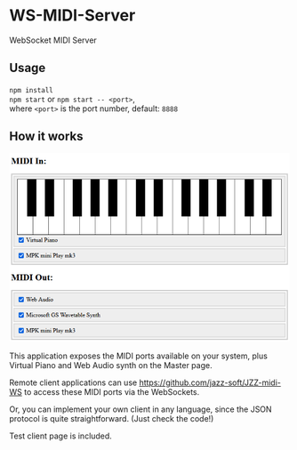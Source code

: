 # WS-MIDI-Server
WebSocket MIDI Server

## Usage
`npm install`  
`npm start` or `npm start -- <port>`,  
where `<port>` is the port number, default: `8888`

## How it works
![MIDI via WebSockets server screenshot](https://raw.githubusercontent.com/jazz-soft/WS-MIDI-Server/refs/heads/main/content/screen.png)

This application exposes the MIDI ports available on your system,
plus Virtual Piano and Web Audio synth on the Master page.

Remote client applications can use https://github.com/jazz-soft/JZZ-midi-WS
to access these MIDI ports via the WebSockets.

Or, you can implement your own client in any language,
since the JSON protocol is quite straightforward. (Just check the code!)

Test client page is included.